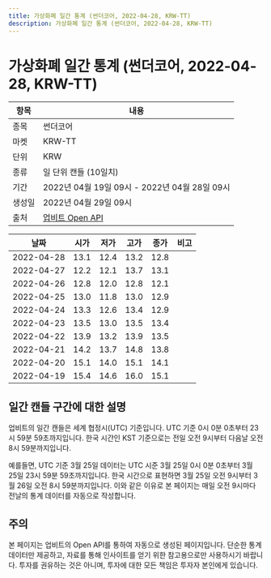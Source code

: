 ```yaml
---
title: 가상화폐 일간 통계 (썬더코어, 2022-04-28, KRW-TT)
description: 가상화폐 일간 통계 (썬더코어, 2022-04-28, KRW-TT)
---
```



가상화폐 일간 통계 (썬더코어, 2022-04-28, KRW-TT)
===

|항목|내용|
|--|--|
|종목|썬더코어|
|마켓|KRW-TT|
|단위|KRW|
|종류|일 단위 캔들 (10일치)|
|기간|2022년 04월 19일 09시 - 2022년 04월 28일 09시|
|생성일|2022년 04월 29일 09시|
|출처|[업비트 Open API](https://docs.upbit.com)|


|날짜|시가|저가|고가|종가|비고|
|--|--|--|--|--|--|
|2022-04-28|13.1|12.4|13.2|12.8|    |
|2022-04-27|12.2|12.1|13.7|13.1|    |
|2022-04-26|12.8|12.0|12.8|12.1|    |
|2022-04-25|13.0|11.8|13.0|12.9|    |
|2022-04-24|13.3|12.6|13.4|12.9|    |
|2022-04-23|13.5|13.0|13.5|13.4|    |
|2022-04-22|13.9|13.2|13.9|13.5|    |
|2022-04-21|14.2|13.7|14.8|13.8|    |
|2022-04-20|15.1|14.0|15.1|14.1|    |
|2022-04-19|15.4|14.6|16.0|15.1|    |


일간 캔들 구간에 대한 설명
---


업비트의 일간 캔들은 세계 협정시(UTC) 기준입니다. 
UTC 기준 0시 0분 0초부터 23시 59분 59초까지입니다. 
한국 시간인 KST 기준으로는 전일 오전 9시부터 다음날 오전 8시 59분까지입니다. 


예를들면, UTC 기준 3월 25일 데이터는 UTC 시준 3월 25일 0시 0분 0초부터 3월 25일 23시 59분 59초까지입니다. 
한국 시간으로 표현하면 3월 25일 오전 9시부터 3월 26일 오전 8시 59분까지입니다. 
이와 같은 이유로 본 페이지는 매일 오전 9시마다 전날의 통계 데이터를 자동으로 작성합니다. 


주의
---


본 페이지는 업비트의 Open API를 통하여 자동으로 생성된 페이지입니다. 
단순한 통계 데이터만 제공하고, 자료를 통해 인사이트를 얻기 위한 참고용으로만 사용하시기 바랍니다. 
투자를 권유하는 것은 아니며, 투자에 대한 모든 책임은 투자자 본인에게 있습니다. 
